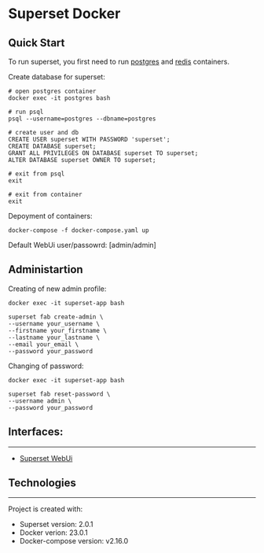 # Superset Docker

## Quick Start

To run superset, you first need to run [postgres](https://github.com/VladislavNagaev/Postgres-Docker) and [redis](https://github.com/VladislavNagaev/Redis-Docker) containers.

Create database for superset:
~~~
# open postgres container
docker exec -it postgres bash

# run psql
psql --username=postgres --dbname=postgres

# create user and db
CREATE USER superset WITH PASSWORD 'superset';
CREATE DATABASE superset;
GRANT ALL PRIVILEGES ON DATABASE superset TO superset;
ALTER DATABASE superset OWNER TO superset;

# exit from psql
exit

# exit from container
exit
~~~

Depoyment of containers:
~~~
docker-compose -f docker-compose.yaml up
~~~

Default WebUi user/passowrd: [admin/admin]


## Administartion

Creating of new admin profile:
~~~
docker exec -it superset-app bash

superset fab create-admin \
--username your_username \
--firstname your_firstname \
--lastname your_lastname \
--email your_email \
--password your_password
~~~

Changing of password:
~~~
docker exec -it superset-app bash

superset fab reset-password \
--username admin \
--password your_password
~~~

## Interfaces:
---
* [Superset WebUi](http://127.0.0.1:8088/login)

## Technologies
---
Project is created with:
* Superset version: 2.0.1
* Docker verion: 23.0.1
* Docker-compose version: v2.16.0
